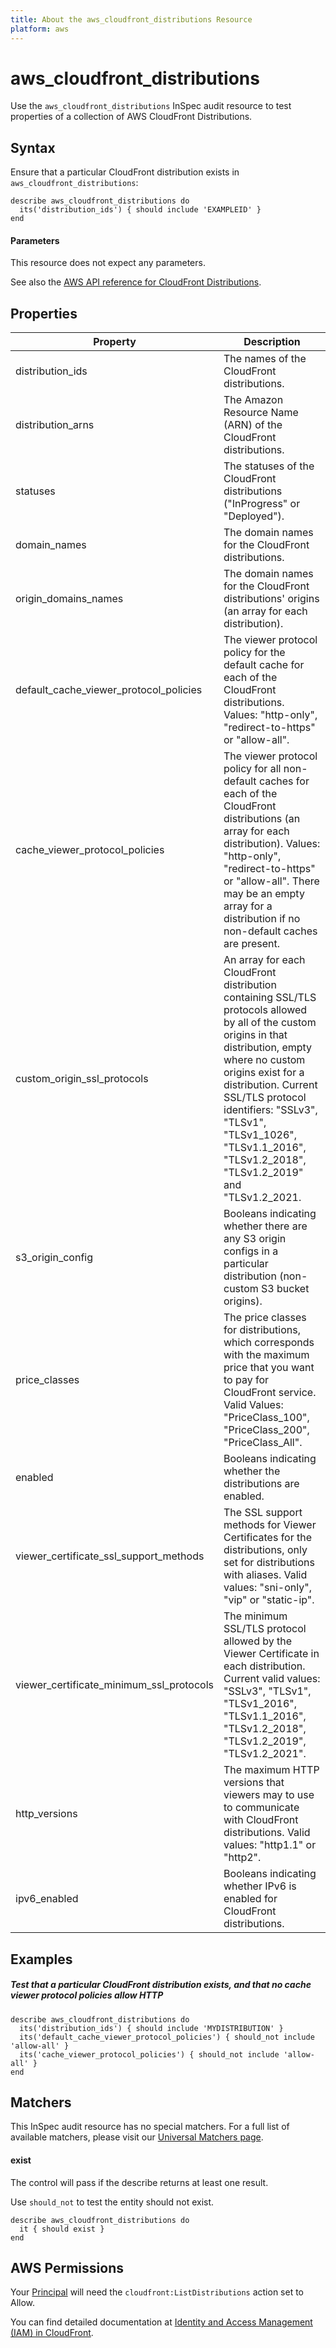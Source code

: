 ```yaml
---
title: About the aws_cloudfront_distributions Resource
platform: aws
---
```


# aws\_cloudfront\_distributions

Use the `aws_cloudfront_distributions` InSpec audit resource to test properties of a collection of
AWS CloudFront Distributions.

## Syntax

Ensure that a particular CloudFront distribution exists in `aws_cloudfront_distributions`:

    describe aws_cloudfront_distributions do
      its('distribution_ids') { should include 'EXAMPLEID' }
    end

#### Parameters

This resource does not expect any parameters.

See also the [AWS API reference for CloudFront Distributions](https://docs.aws.amazon.com/cloudfront/latest/APIReference/API_Distribution.html).

## Properties

|Property                                     | Description|
| ---                                         | --- |
|distribution\_ids                            | The names of the CloudFront distributions. |
|distribution\_arns                           | The Amazon Resource Name (ARN) of the CloudFront distributions. |
|statuses                                     | The statuses of the CloudFront distributions ("InProgress" or "Deployed"). |
|domain\_names                                | The domain names for the CloudFront distributions. |
|origin\_domains\_names                       | The domain names for the CloudFront distributions' origins (an array for each distribution). |
|default\_cache\_viewer\_protocol\_policies   | The viewer protocol policy for the default cache for each of the CloudFront distributions. Values: "http-only", "redirect-to-https" or "allow-all". |
|cache\_viewer\_protocol\_policies            | The viewer protocol policy for all non-default caches for each of the CloudFront distributions (an array for each distribution). Values: "http-only", "redirect-to-https" or "allow-all". There may be an empty array for a distribution if no non-default caches are present.|
|custom\_origin\_ssl\_protocols               | An array for each CloudFront distribution containing SSL/TLS protocols allowed by all of the custom origins in that distribution, empty where no custom origins exist for a distribution. Current SSL/TLS protocol identifiers: "SSLv3", "TLSv1", "TLSv1_1026", "TLSv1.1\_2016", "TLSv1.2\_2018", "TLSv1.2\_2019" and "TLSv1.2\_2021. |
|s3\_origin\_config                           | Booleans indicating whether there are any S3 origin configs in a particular distribution (non-custom S3 bucket origins). |
|price\_classes                               | The price classes for distributions, which corresponds with the maximum price that you want to pay for CloudFront service. Valid Values: "PriceClass\_100",  "PriceClass\_200",  "PriceClass\_All". |
|enabled                                      | Booleans indicating whether the distributions are enabled. |
|viewer\_certificate\_ssl\_support\_methods   | The SSL support methods for Viewer Certificates for the distributions, only set for distributions with aliases. Valid values: "sni-only", "vip" or "static-ip". |
|viewer\_certificate\_minimum\_ssl\_protocols | The minimum SSL/TLS protocol allowed by the Viewer Certificate in each distribution. Current valid values: "SSLv3", "TLSv1", "TLSv1\_2016", "TLSv1.1\_2016", "TLSv1.2\_2018", "TLSv1.2\_2019", "TLSv1.2\_2021". |
|http\_versions                               | The maximum HTTP versions that viewers may to use to communicate with CloudFront distributions. Valid values: "http1.1" or "http2". |
|ipv6\_enabled                                | Booleans indicating whether IPv6 is enabled for CloudFront distributions. |

## Examples

##### Test that a particular CloudFront distribution exists, and that no cache viewer protocol policies allow HTTP

    describe aws_cloudfront_distributions do
      its('distribution_ids') { should include 'MYDISTRIBUTION' }
      its('default_cache_viewer_protocol_policies') { should_not include 'allow-all' }
      its('cache_viewer_protocol_policies') { should_not include 'allow-all' }
    end

## Matchers

This InSpec audit resource has no special matchers. For a full list of available matchers, please visit our [Universal Matchers page](https://www.inspec.io/docs/reference/matchers/).

#### exist

The control will pass if the describe returns at least one result.

Use `should_not` to test the entity should not exist.

    describe aws_cloudfront_distributions do
      it { should exist }
    end

## AWS Permissions

Your [Principal](https://docs.aws.amazon.com/IAM/latest/UserGuide/intro-structure.html#intro-structure-principal) will need the `cloudfront:ListDistributions` action set to Allow.

You can find detailed documentation at [Identity and Access Management (IAM) in CloudFront](https://docs.aws.amazon.com/AmazonCloudFront/latest/DeveloperGuide/auth-and-access-control.html).

